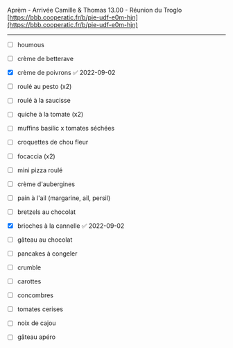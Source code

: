 Aprèm - Arrivée Camille & Thomas
13.00 - Réunion du Troglo [https://bbb.cooperatic.fr/b/pie-udf-e0m-hjn](https://bbb.cooperatic.fr/b/pie-udf-e0m-hjn)

---
- [ ] houmous
- [ ] crème de betterave
- [x] crème de poivrons ✅ 2022-09-02
- [ ] roulé au pesto (x2)
- [ ] roulé à la saucisse
- [ ] quiche à la tomate (x2)
- [ ] muffins basilic x tomates séchées
- [ ] croquettes de chou fleur
- [ ] focaccia (x2)
- [ ] mini pizza roulé 
- [ ] crème d'aubergines
- [ ] pain à l'ail (margarine, ail, persil)
- [ ] bretzels au chocolat
- [x] brioches à la cannelle ✅ 2022-09-02
- [ ] gâteau au chocolat
- [ ] pancakes à congeler
- [ ] crumble
- [ ] carottes
- [ ] concombres
- [ ] tomates cerises
- [ ] noix de cajou
- [ ] gâteau apéro
 
